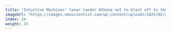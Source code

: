 ```yaml
---
title: "Intuitive Machines' lunar lander Athena set to blast off to the moon"
imageUrl: "https://images.newscientist.com/wp-content/uploads/2025/02/24143056/SEI_241288440.jpg?width=788"
index: 24
weight: 24
---
```

